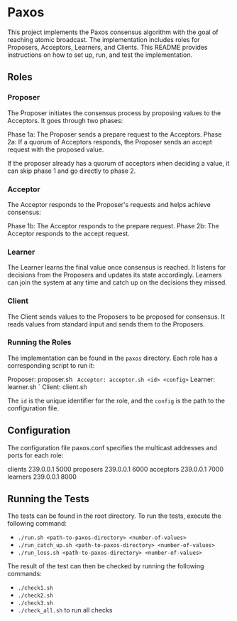 # Paxos

This project implements the Paxos consensus algorithm with the goal of reaching atomic
broadcast. The implementation includes roles for Proposers, Acceptors, Learners, and Clients. This README provides instructions on how to set up, run, and test the implementation.

## Roles

### Proposer

The Proposer initiates the consensus process by proposing values to the Acceptors. It goes through two phases:

Phase 1a: The Proposer sends a prepare request to the Acceptors.
Phase 2a: If a quorum of Acceptors responds, the Proposer sends an accept request with the proposed value.

If the proposer already has a quorum of acceptors when deciding a value, it can skip phase 1 and go directly to phase 2.

### Acceptor

The Acceptor responds to the Proposer's requests and helps achieve consensus:

Phase 1b: The Acceptor responds to the prepare request.
Phase 2b: The Acceptor responds to the accept request.

### Learner

The Learner learns the final value once consensus is reached. It listens for decisions from the Proposers and updates its state accordingly.
Learners can join the system at any time and catch up on the decisions they missed.

### Client

The Client sends values to the Proposers to be proposed for consensus. It reads values from standard input and sends them to the Proposers.

### Running the Roles

The implementation can be found in the `paxos` directory.
Each role has a corresponding script to run it:

Proposer: proposer.sh <id> <config>`
Acceptor: acceptor.sh <id> <config>`
Learner: learner.sh <id> <config>`
Client: client.sh <id> <config>

The `id` is the unique identifier for the role, and the `config` is the path to the configuration file.

## Configuration

The configuration file paxos.conf specifies the multicast addresses and ports for each role:

clients 239.0.0.1 5000
proposers 239.0.0.1 6000
acceptors 239.0.0.1 7000
learners 239.0.0.1 8000

## Running the Tests

The tests can be found in the root directory. To run the tests, execute the following command:

- `./run.sh <path-to-paxos-directory> <number-of-values>`
- `./run_catch_up.sh <path-to-paxos-directory> <number-of-values>`
- `./run_loss.sh <path-to-paxos-directory> <number-of-values>`

The result of the test can then be checked by running the following commands:

- `./check1.sh`
- `./check2.sh`
- `./check3.sh`
- `./check_all.sh` to run all checks
